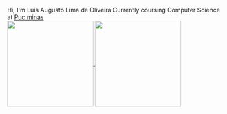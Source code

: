 Hi, I'm Luís Augusto Lima de Oliveira
Currently coursing Computer Science at <a href="https://www.pucminas.br/unidade/coracao-eucaristico/Paginas/como-chegar.aspx">Puc minas</a>
<br>
<a href="https://github-readme-stats.vercel.app/api?username=LuisAugusto0&show_icons=true&theme=dracula">
  <img height=200 align="center" src="https://github-readme-stats.vercel.app/api?username=LuisAugusto0&show_icons=true&theme=dracula" />
</a>
<a href="https://github-readme-stats.vercel.app/api/top-langs/?username=LuisAugusto0&layout=compact&theme=dracula">
  <img height=200 align="center" src="https://github-readme-stats.vercel.app/api/top-langs/?username=LuisAugusto0&layout=compact&theme=dracula" />
</a>
<!--
**LuisAugusto0/LuisAugusto0** is a ✨ _special_ ✨ repository because its `README.md` (this file) appears on your GitHub profile.

Here are some ideas to get you started:

- 🔭 I’m currently working on ...
- 🌱 I’m currently learning ...
- 👯 I’m looking to collaborate on ...
- 🤔 I’m looking for help with ...
- 💬 Ask me about ...
- 📫 How to reach me: ...
- 😄 Pronouns: ...
- ⚡ Fun fact: ...
-->
